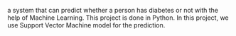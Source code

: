 a system that can predict whether a person has diabetes or not with the help of Machine Learning. This project is done in Python. In this project, we use Support Vector Machine model for the prediction.
